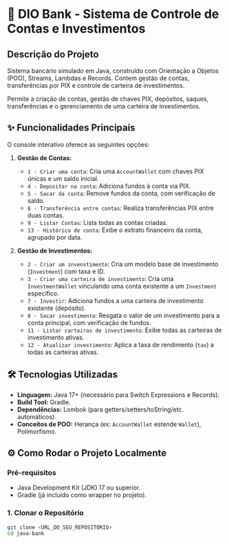 # 🏦 DIO Bank - Sistema de Controle de Contas e Investimentos

## Descrição do Projeto

Sistema bancário simulado em Java, construído com Orientação a Objetos (POO), Streams, Lambdas e Records. Contem gestão de contas, transferências por PIX e controle de carteira de investimentos.

Permite a criação de contas, gestão de chaves PIX, depósitos, saques, transferências e o gerenciamento de uma carteira de investimentos.

## ✨ Funcionalidades Principais

O console interativo oferece as seguintes opções:

1. **Gestão de Contas:**
    * `1 - Criar uma conta`: Cria uma `AccountWallet` com chaves PIX únicas e um saldo inicial.
    * `4 - Depositar na conta`: Adiciona fundos à conta via PIX.
    * `5 - Sacar da conta`: Remove fundos da conta, com verificação de saldo.
    * `6 - Transferência entre contas`: Realiza transferências PIX entre duas contas.
    * `9 - Listar Contas`: Lista todas as contas criadas.
    * `13 - Histórico de conta`: Exibe o extrato financeiro da conta, agrupado por data.

2. **Gestão de Investimentos:**
    * `2 - Criar um invenstimento`: Cria um modelo base de investimento (`Investment`) com taxa e ID.
    * `3 - Criar uma carteira de investimento`: Cria uma `InvestmentWallet` vinculando uma conta existente a um `Investment` específico.
    * `7 - Investir`: Adiciona fundos a uma carteira de investimento existente (depósito).
    * `8 - Sacar investimento`: Resgata o valor de um investimento para a conta principal, com verificação de fundos.
    * `11 - Listar carteiras de investimento`: Exibe todas as carteiras de investimento ativas.
    * `12 - Atualizar investimento`: Aplica a taxa de rendimento (`tax`) a todas as carteiras ativas.

## 🛠️ Tecnologias Utilizadas

* **Linguagem:** Java 17+ (necessário para Switch Expressions e Records).
* **Build Tool:** Gradle.
* **Dependências:** Lombok (para getters/setters/toString/etc. automáticos).
* **Conceitos de POO:** Herança (ex: `AccountWallet` estende `Wallet`), Polimorfismo.

## ⚙️ Como Rodar o Projeto Localmente

### Pré-requisitos
* Java Development Kit (JDK) 17 ou superior.
* Gradle (já incluído como wrapper no projeto).

### 1. Clonar o Repositório
```bash
git clone <URL_DO_SEU_REPOSITORIO>
cd java-bank
